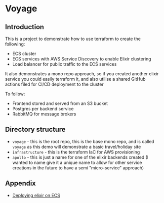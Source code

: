 # Voyage

## Introduction
This is a project to demonstrate how to use terraform to create the following:
- ECS cluster
- ECS services with AWS Service Discovery to enable Elixir clustering
- Load balancer for public traffic to the ECS services

It also demonstrates a mono repo approach, so if you created another elixir service you could easily terraform it, and also utilise a shared GitHub actions filed for CI/CD deployment to the cluster

To follow:
- Frontend stored and served from an S3 bucket
- Postgres per backend service
- RabbitMQ for message brokers

## Directory structure
- `voyage` - this is the root repo, this is the base mono repo, and is called `voyage` as this demo will demonstrate a basic travel/holiday site
- `infrastructure` - this is the terraform IaC for AWS provisioning
- `apollo` - this is just a name for one of the elixir backends created (I wanted to name give it a unique name to allow for other service creations in the future to have a semi "micro-service" approach)

## Appendix
- [Deploying elixir on ECS](https://silbernagel.dev/posts/deploying-elixir-on-ecs-part-1/)